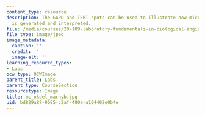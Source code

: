 ```yaml
---
content_type: resource
description: The GAPD and TERT spots can be used to illustrate how microarray data
  is generated and interpreted.
file: /media/courses/20-109-laboratory-fundamentals-in-biological-engineering-fall-2007/bd829a879685c2af480aa104402e0b4e_mc_nkdel_marhyb.jpg
file_type: image/jpeg
image_metadata:
  caption: ''
  credit: ''
  image-alt: ''
learning_resource_types:
- Labs
ocw_type: OCWImage
parent_title: Labs
parent_type: CourseSection
resourcetype: Image
title: mc_nkdel_marhyb.jpg
uid: bd829a87-9685-c2af-480a-a104402e0b4e
---
```

